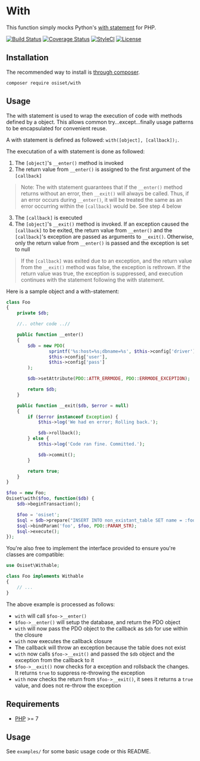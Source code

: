 # With

This function simply mocks Python's [with statement](http://docs.python.org/release/2.5.3/ref/with.html) for PHP.

[![Build Status](https://secure.travis-ci.org/osiset/with.png?branch=master)](http://travis-ci.org/osiset/with)
[![Coverage Status](https://coveralls.io/repos/github/osiset/with/badge.svg?branch=master)](https://coveralls.io/github/osiset/with?branch=master)
[![StyleCI](https://styleci.io/repos/7547317/shield?branch=master)](https://styleci.io/repos/7547317)
[![License](https://poser.pugx.org/osiset/with/license)](https://packagist.org/packages/osiset/with)

## Installation

The recommended way to install is [through composer](http://packagist.org).

    composer require osiset/with

## Usage

The with statement is used to wrap the execution of code with methods defined by a object. This allows common try...except...finally usage patterns to be encapsulated for convenient reuse.

A with statement is defined as followed: `with([object], [callback]);`.

The executation of a with statement is done as followed:

1. The `[object]`'s `__enter()` method is invoked
2. The return value from `__enter()` is assigned to the first argument of the `[callback]`
> Note: The with statement guarantees that if the `__enter()` method returns without an error, then `__exit()` will always be called. Thus, if an error occurs during `__enter()`, it will be treated the same as an error occurring within the `[callback]` would be. See step 4 below
3. The `[callback]` is executed
4. The `[object]`'s `__exit()` method is invoked. If an exception caused the `[callback]` to be exited, the return value from `__enter()` and the `[callback]`'s exception are passed as arguments to `__exit()`. Otherwise, only the return value from `__enter()` is passed and the exception is set to null
> If the `[callback]` was exited due to an exception, and the return value from the `__exit()` method was false, the exception is rethrown. If the return value was true, the exception is suppressed, and execution continues with the statement following the with statement.

Here is a sample object and a with-statement:

```php
class Foo
{
    private $db;

    //.. other code ..//

    public function __enter()
    {
        $db = new PDO(
                sprintf('%s:host=%s;dbname=%s', $this->config['driver'], $this->config['host'], $this->config['db']),
                $this->config['user'],
                $this->config['pass']
        );

        $db->setAttribute(PDO::ATTR_ERRMODE, PDO::ERRMODE_EXCEPTION);

        return $db;
    }

    public function __exit($db, $error = null)
    {
        if ($error instanceof Exception) {
            $this->log('We had en error; Rolling back.');

            $db->rollback();
        } else {
            $this->log('Code ran fine. Committed.');

            $db->commit();
        }

        return true;
    }
}

$foo = new Foo;
Osiset\with($foo, function($db) {
    $db->beginTransaction();

    $foo = 'osiset';
    $sql = $db->prepare("INSERT INTO non_existant_table SET name = :foo");
    $sql->bindParam('foo', $foo, PDO::PARAM_STR);
    $sql->execute();
});
```

You're also free to implement the interface provided to ensure you're classes are compatible:

```php
use Osiset\Withable;

class Foo implements Withable
{
    // ...
}
```

The above example is processed as follows:

+ `with` will call `$foo->__enter()`
+ `$foo->__enter()` will setup the database, and return the PDO object
+ `with` will now pass the PDO object to the callback as `$db` for use within the closure
+ `with` now executes the callback closure
+ The callback will throw an exception because the table does not exist
+ `with` now calls `$foo->__exit()` and passed the `$db` object and the exception from the callback to it
+ `$foo->__exit()` now checks for a exception and rollsback the changes. It returns `true` to suppress re-throwing the
exception
+ `with` now checks the return from `$foo->__exit()`, it sees it returns a `true` value, and does not re-throw the
exception

## Requirements

- [PHP](http://php.net) >= 7

## Usage

See `examples/` for some basic usage code or this README.
